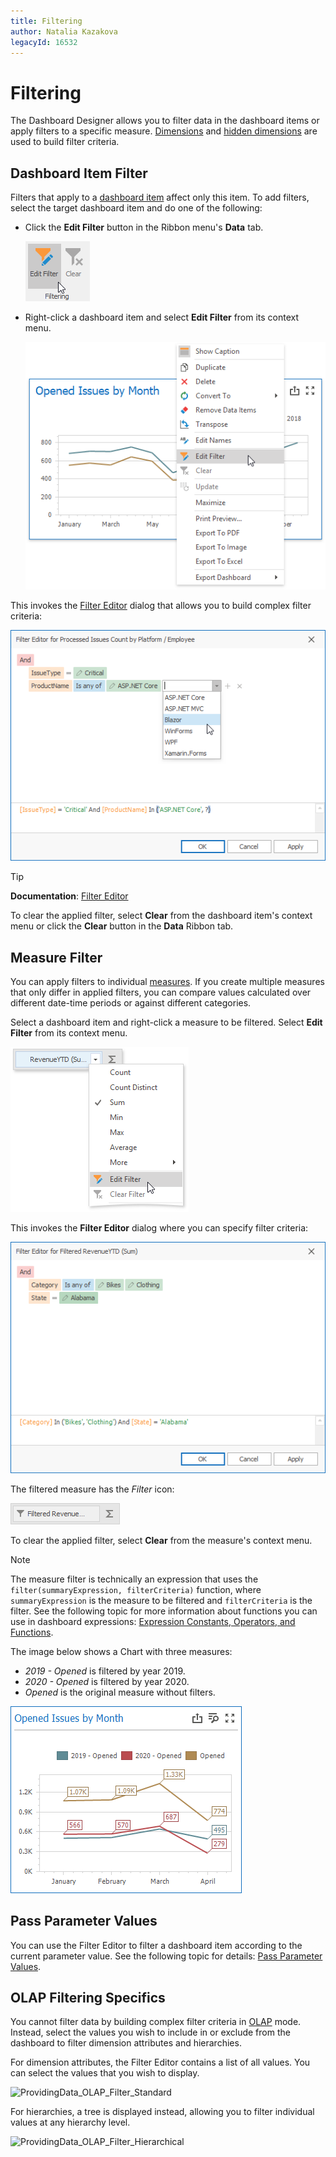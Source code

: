 ```yaml
---
title: Filtering
author: Natalia Kazakova
legacyId: 16532
---
```


# Filtering
The Dashboard Designer allows you to filter data in the dashboard items or apply filters to a specific measure. [Dimensions](../binding-dashboard-items-to-data/binding-dashboard-items-to-data.md) and [hidden dimensions](../binding-dashboard-items-to-data/hidden-data-items.md) are used to build filter criteria.

## Dashboard Item Filter

Filters that apply to a [dashboard item](../designing-dashboard-items.md) affect only this item. To add filters, select the target dashboard item and do one of the following:

* Click the **Edit Filter** button in the Ribbon menu's **Data** tab. 
	
	![DataShaping_Filtering_EditFilterButton](../../../images/datashaping_filtering_editfilterbutton19368.png)
* Right-click a dashboard item and select **Edit Filter** from its context menu.
	
	![DataShaping_Filtering_EditFilterMenuItem](../../../images/datashaping_filtering_editfiltermenuitem19369.png)

This invokes the [Filter Editor](../../../../interface-elements-for-desktop/articles/filter-editor/filter-data-via-the-filter-editor.md) dialog that allows you to build complex filter criteria:

![DataShaping_Filtering_FilterEditor](../../../images/datashaping_filtering_filtereditor19370.png)

> [!Tip]
> **Documentation**: [Filter Editor](../../../../interface-elements-for-desktop/articles/filter-editor/filter-data-via-the-filter-editor.md) 

To clear the applied filter, select **Clear** from the dashboard item's context menu or click the **Clear** button in the **Data** Ribbon tab.

## Measure Filter

You can apply filters to individual [measures](../binding-dashboard-items-to-data/binding-dashboard-items-to-data.md). If you create multiple measures that only differ in applied filters, you can compare values calculated over different date-time periods or against different categories.

Select a dashboard item and right-click a measure to be filtered. Select **Edit Filter** from its context menu.

![win-filter-to-measure-menu](../../../images/win-filter-to-measure-menu.png)

This invokes the **Filter Editor** dialog where you can specify filter criteria:

![win-filter-editor-for-measure](../../../images/win-filter-editor-for-measure.png)

The filtered measure has the _Filter_ icon:

![win-filtered-measure-icon](../../../images/win-filtered-measure-icon.png)

To clear the applied filter, select **Clear** from the measure's context menu.

> [!Note]
> The measure filter is technically an expression that uses the `filter(summaryExpression, filterCriteria)` function, where `summaryExpression` is the measure to be filtered and `filterCriteria` is the filter. See the following topic for more information about functions you can use in dashboard expressions: [Expression Constants, Operators, and Functions](../data-analysis/expression-constants-operators-and-functions.md).

The image below shows a Chart with three measures:  
 
- _2019 - Opened_ is filtered by year 2019.
- _2020 - Opened_ is filtered by year 2020.
- _Opened_ is the original measure without filters.

![win-filter-to-measure-year](../../../images/win-filter-to-measure-year.png)
## Pass Parameter Values
You can use the Filter Editor to filter a dashboard item according to the current parameter value. See the following topic for details: [Pass Parameter Values](../data-analysis/using-dashboard-parameters/passing-parameter-values.md).

## OLAP Filtering Specifics
You cannot filter data by building complex filter criteria in [OLAP](../binding-dashboard-items-to-data/binding-dashboard-items-to-data-in-olap-mode.md) mode. Instead, select the values you wish to include in or exclude from the dashboard to filter dimension attributes and hierarchies.

For dimension attributes, the Filter Editor contains a list of all values. You can select the values that you wish to display.

![ProvidingData_OLAP_Filter_Standard](../../../images/img19755.png)

For hierarchies, a tree is displayed instead, allowing you to filter individual values at any hierarchy level.

![ProvidingData_OLAP_Filter_Hierarchical](../../../images/img19754.png) 
